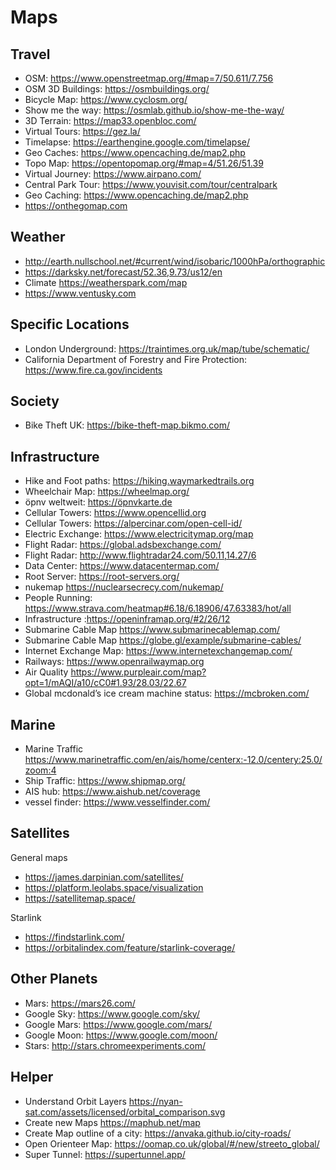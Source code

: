 # Maps

## Travel

- OSM: <https://www.openstreetmap.org/#map=7/50.611/7.756>
- OSM 3D Buildings: <https://osmbuildings.org/>
- Bicycle Map: <https://www.cyclosm.org/>
- Show me the way: <https://osmlab.github.io/show-me-the-way/>
- 3D Terrain: <https://map33.openbloc.com/>
- Virtual Tours: <https://gez.la/>
- Timelapse: <https://earthengine.google.com/timelapse/>
- Geo Caches: <https://www.opencaching.de/map2.php>
- Topo Map: <https://opentopomap.org/#map=4/51.26/51.39>
- Virtual Journey: <https://www.airpano.com/>
- Central Park Tour: <https://www.youvisit.com/tour/centralpark>
- Geo Caching: <https://www.opencaching.de/map2.php>
- <https://onthegomap.com>

## Weather

- <http://earth.nullschool.net/#current/wind/isobaric/1000hPa/orthographic>
- <https://darksky.net/forecast/52.36,9.73/us12/en>
- Climate <https://weatherspark.com/map>
- <https://www.ventusky.com>

## Specific Locations

- London Underground: <https://traintimes.org.uk/map/tube/schematic/>
- California Department of Forestry and Fire Protection: <https://www.fire.ca.gov/incidents>

## Society

- Bike Theft UK: <https://bike-theft-map.bikmo.com/>

## Infrastructure

- Hike and Foot paths: <https://hiking.waymarkedtrails.org>
- Wheelchair Map: <https://wheelmap.org/>
- öpnv weltweit: <https://öpnvkarte.de>
- Cellular Towers: <https://www.opencellid.org>
- Cellular Towers: <https://alpercinar.com/open-cell-id/>
- Electric Exchange: <https://www.electricitymap.org/map>
- Flight Radar: <https://global.adsbexchange.com/>
- Flight Radar: <http://www.flightradar24.com/50.11,14.27/6>
- Data Center: <https://www.datacentermap.com/>
- Root Server: <https://root-servers.org/>
- nukemap <https://nuclearsecrecy.com/nukemap/>
- People Running: <https://www.strava.com/heatmap#6.18/6.18906/47.63383/hot/all>
- Infrastructure :<https://openinframap.org/#2/26/12>
- Submarine Cable Map <https://www.submarinecablemap.com/>
- Submarine Cable Map <https://globe.gl/example/submarine-cables/>
- Internet Exchange Map: <https://www.internetexchangemap.com/>
- Railways: <https://www.openrailwaymap.org>
- Air Quality <https://www.purpleair.com/map?opt=1/mAQI/a10/cC0#1.93/28.03/22.67>
- Global mcdonald’s ice cream machine status: <https://mcbroken.com/>

## Marine

- Marine Traffic <https://www.marinetraffic.com/en/ais/home/centerx:-12.0/centery:25.0/zoom:4>
- Ship Traffic: <https://www.shipmap.org/>
- AIS hub: <https://www.aishub.net/coverage>
- vessel finder: <https://www.vesselfinder.com/>

## Satellites

General maps

- <https://james.darpinian.com/satellites/>
- <https://platform.leolabs.space/visualization>
- <https://satellitemap.space/>

Starlink

- <https://findstarlink.com/>
- <https://orbitalindex.com/feature/starlink-coverage/>

## Other Planets

- Mars: <https://mars26.com/>
- Google Sky: <https://www.google.com/sky/>
- Google Mars: <https://www.google.com/mars/>
- Google Moon: <https://www.google.com/moon/>
- Stars: <http://stars.chromeexperiments.com/>

## Helper

- Understand Orbit Layers <https://nyan-sat.com/assets/licensed/orbital_comparison.svg>
- Create new Maps <https://maphub.net/map>
- Create Map outline of a city: <https://anvaka.github.io/city-roads/>
- Open Orienteer Map: <https://oomap.co.uk/global/#/new/streeto_global/>
- Super Tunnel: <https://supertunnel.app/>

